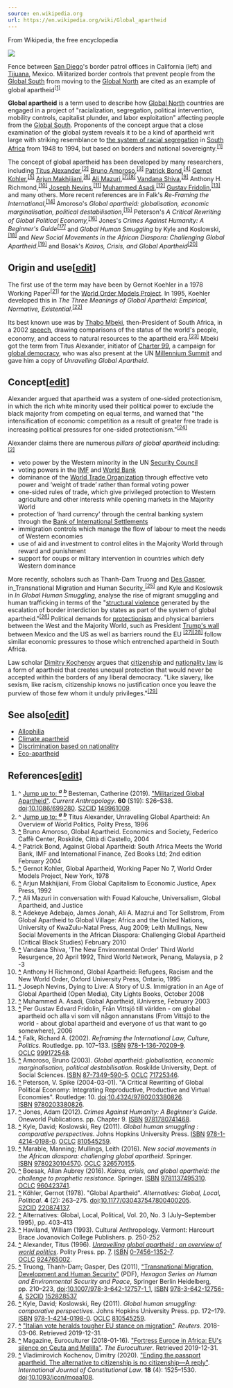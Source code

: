 ```yaml
---
source: en.wikipedia.org
url: https://en.wikipedia.org/wiki/Global_apartheid
---
```


From Wikipedia, the free encyclopedia

[![](https://upload.wikimedia.org/wikipedia/commons/thumb/0/0b/Border_USA_Mexico.jpg/220px-Border_USA_Mexico.jpg)](https://en.wikipedia.org/wiki/File:Border_USA_Mexico.jpg)

Fence between [San Diego](https://en.wikipedia.org/wiki/San_Diego "San Diego")'s border patrol offices in California (left) and [Tijuana](https://en.wikipedia.org/wiki/Tijuana "Tijuana"), Mexico. Militarized border controls that prevent people from the [Global South](https://en.wikipedia.org/wiki/Global_South "Global South") from moving to the [Global North](https://en.wikipedia.org/wiki/Global_North "Global North") are cited as an example of global apartheid<sup id="cite_ref-Besteman_1-0"><a href="https://en.wikipedia.org/wiki/Global_apartheid#cite_note-Besteman-1">[1]</a></sup>

**Global apartheid** is a term used to describe how [Global North](https://en.wikipedia.org/wiki/Global_North "Global North") countries are engaged in a project of "racialization, segregation, political intervention, mobility controls, capitalist plunder, and labor exploitation" affecting people from the [Global South](https://en.wikipedia.org/wiki/Global_South "Global South"). Proponents of the concept argue that a close examination of the global system reveals it to be a kind of apartheid writ large with striking resemblance to [the system of racial segregation](https://en.wikipedia.org/wiki/Apartheid "Apartheid") in [South Africa](https://en.wikipedia.org/wiki/South_Africa "South Africa") from 1948 to 1994, but based on borders and national sovereignty.<sup id="cite_ref-Besteman_1-1"><a href="https://en.wikipedia.org/wiki/Global_apartheid#cite_note-Besteman-1">[1]</a></sup>

The concept of global apartheid has been developed by many researchers, including [Titus Alexander](https://en.wikipedia.org/w/index.php?title=Titus_Alexander_(author)&action=edit&redlink=1 "Titus Alexander (author) (page does not exist)"),<sup id="cite_ref-TitusAlexander_2-0"><a href="https://en.wikipedia.org/wiki/Global_apartheid#cite_note-TitusAlexander-2">[2]</a></sup> [Bruno Amoroso](https://en.wikipedia.org/wiki/Bruno_Amoroso "Bruno Amoroso"),<sup id="cite_ref-3"><a href="https://en.wikipedia.org/wiki/Global_apartheid#cite_note-3">[3]</a></sup> [Patrick Bond](https://en.wikipedia.org/wiki/Patrick_Bond "Patrick Bond"),<sup id="cite_ref-4"><a href="https://en.wikipedia.org/wiki/Global_apartheid#cite_note-4">[4]</a></sup> [Gernot Kohler](https://en.wikipedia.org/w/index.php?title=Gernot_Kohler&action=edit&redlink=1 "Gernot Kohler (page does not exist)"),<sup id="cite_ref-5"><a href="https://en.wikipedia.org/wiki/Global_apartheid#cite_note-5">[5]</a></sup> [Arjun Makhijiani](https://en.wikipedia.org/w/index.php?title=Arjun_Makhijiani&action=edit&redlink=1 "Arjun Makhijiani (page does not exist)"),<sup id="cite_ref-6"><a href="https://en.wikipedia.org/wiki/Global_apartheid#cite_note-6">[6]</a></sup> [Ali Mazuri](https://en.wikipedia.org/wiki/Ali_Mazuri "Ali Mazuri"),<sup id="cite_ref-7"><a href="https://en.wikipedia.org/wiki/Global_apartheid#cite_note-7">[7]</a></sup><sup id="cite_ref-8"><a href="https://en.wikipedia.org/wiki/Global_apartheid#cite_note-8">[8]</a></sup> [Vandana Shiva](https://en.wikipedia.org/wiki/Vandana_Shiva "Vandana Shiva"),<sup id="cite_ref-9"><a href="https://en.wikipedia.org/wiki/Global_apartheid#cite_note-9">[9]</a></sup> Anthony H. Richmond,<sup id="cite_ref-10"><a href="https://en.wikipedia.org/wiki/Global_apartheid#cite_note-10">[10]</a></sup> [Joseph Nevins](https://en.wikipedia.org/wiki/Joseph_Nevins "Joseph Nevins"),<sup id="cite_ref-11"><a href="https://en.wikipedia.org/wiki/Global_apartheid#cite_note-11">[11]</a></sup> [Muhammed Asadi](https://en.wikipedia.org/w/index.php?title=Muhammed_Asadi&action=edit&redlink=1 "Muhammed Asadi (page does not exist)"),<sup id="cite_ref-12"><a href="https://en.wikipedia.org/wiki/Global_apartheid#cite_note-12">[12]</a></sup> [Gustav Fridolin](https://en.wikipedia.org/wiki/Gustav_Fridolin "Gustav Fridolin"),<sup id="cite_ref-13"><a href="https://en.wikipedia.org/wiki/Global_apartheid#cite_note-13">[13]</a></sup> and many others. More recent references are in Falk's _Re-Framing the International_,<sup id="cite_ref-14"><a href="https://en.wikipedia.org/wiki/Global_apartheid#cite_note-14">[14]</a></sup> Amoroso's _Global apartheid: globalisation, economic marginalisation, political destabilisation_,<sup id="cite_ref-15"><a href="https://en.wikipedia.org/wiki/Global_apartheid#cite_note-15">[15]</a></sup> Peterson's _A Critical Rewriting of Global Political Economy,_<sup id="cite_ref-16"><a href="https://en.wikipedia.org/wiki/Global_apartheid#cite_note-16">[16]</a></sup> Jones's _Crimes Against Humanity: A Beginner's Guide<sup id="cite_ref-17"><a href="https://en.wikipedia.org/wiki/Global_apartheid#cite_note-17">[17]</a></sup>_ and _Global Human Smuggling_ by Kyle and Koslowski,<sup id="cite_ref-18"><a href="https://en.wikipedia.org/wiki/Global_apartheid#cite_note-18">[18]</a></sup> and _New Social Movements in the African Diaspora: Challenging Global Apartheid._<sup id="cite_ref-19"><a href="https://en.wikipedia.org/wiki/Global_apartheid#cite_note-19">[19]</a></sup> and Bosak's _Kairos, Crisis, and Global Apartheid_<sup id="cite_ref-20"><a href="https://en.wikipedia.org/wiki/Global_apartheid#cite_note-20">[20]</a></sup>

## Origin and use\[[edit](https://en.wikipedia.org/w/index.php?title=Global_apartheid&action=edit&section=1 "Edit section: Origin and use")\]

The first use of the term may have been by Gernot Koehler in a 1978 Working Paper<sup id="cite_ref-21"><a href="https://en.wikipedia.org/wiki/Global_apartheid#cite_note-21">[21]</a></sup> for the [World Order Models Project](https://en.wikipedia.org/w/index.php?title=World_Order_Models_Project&action=edit&redlink=1 "World Order Models Project (page does not exist)"). In 1995, Koehler developed this in _The Three Meanings of Global Apartheid: Empirical, Normative, Existential_.<sup id="cite_ref-22"><a href="https://en.wikipedia.org/wiki/Global_apartheid#cite_note-22">[22]</a></sup>

Its best known use was by [Thabo Mbeki](https://en.wikipedia.org/wiki/Thabo_Mbeki "Thabo Mbeki"), then-President of South Africa, in a 2002 [speech](https://peoplesworld.org/article/earth-summit-to-act-on-poverty-environment/), drawing comparisons of the status of the world's people, economy, and access to natural resources to the apartheid era.<sup id="cite_ref-23"><a href="https://en.wikipedia.org/wiki/Global_apartheid#cite_note-23">[23]</a></sup> Mbeki got the term from Titus Alexander, initiator of [Charter 99](https://en.wikipedia.org/wiki/Charter_99 "Charter 99"), a campaign for [global democracy](https://en.wikipedia.org/wiki/Democratic_mundialization "Democratic mundialization"), who was also present at the UN [Millennium Summit](https://en.wikipedia.org/wiki/Millennium_Summit "Millennium Summit") and gave him a copy of _Unravelling Global Apartheid_.

## Concept\[[edit](https://en.wikipedia.org/w/index.php?title=Global_apartheid&action=edit&section=2 "Edit section: Concept")\]

Alexander argued that apartheid was a system of one-sided protectionism, in which the rich white minority used their political power to exclude the black majority from competing on equal terms, and warned that "the intensification of economic competition as a result of greater free trade is increasing political pressures for one-sided protectionism."<sup id="cite_ref-24"><a href="https://en.wikipedia.org/wiki/Global_apartheid#cite_note-24">[24]</a></sup>

Alexander claims there are numerous _pillars of global apartheid_ including:<sup id="cite_ref-TitusAlexander_2-1"><a href="https://en.wikipedia.org/wiki/Global_apartheid#cite_note-TitusAlexander-2">[2]</a></sup>

-   veto power by the Western minority in the UN [Security Council](https://en.wikipedia.org/wiki/Security_Council "Security Council")
-   voting powers in the [IMF](https://en.wikipedia.org/wiki/IMF "IMF") and [World Bank](https://en.wikipedia.org/wiki/World_Bank "World Bank")
-   dominance of the [World Trade Organization](https://en.wikipedia.org/wiki/World_Trade_Organization "World Trade Organization") through effective veto power and ‘weight of trade’ rather than formal voting power
-   one-sided rules of trade, which give privileged protection to Western agriculture and other interests while opening markets in the Majority World
-   protection of ‘hard currency’ through the central banking system through the [Bank of International Settlements](https://en.wikipedia.org/wiki/Bank_of_International_Settlements "Bank of International Settlements")
-   immigration controls which manage the flow of labour to meet the needs of Western economies
-   use of aid and investment to control elites in the Majority World through reward and punishment
-   support for coups or military intervention in countries which defy Western dominance

More recently, scholars such as Thanh-Dam Truong and [Des Gasper](https://en.wikipedia.org/wiki/Des_Gasper "Des Gasper"), in_Transnational Migration and Human Security_<sup id="cite_ref-25"><a href="https://en.wikipedia.org/wiki/Global_apartheid#cite_note-25">[25]</a></sup> and Kyle and Koslowsk in _In Global Human Smuggling,_ analyse the rise of migrant smuggling and human trafficking in terms of the "[structural violence](https://en.wikipedia.org/wiki/Structural_violence "Structural violence") generated by the escalation of border interdiction by states as part of the system of global apartheid."<sup id="cite_ref-26"><a href="https://en.wikipedia.org/wiki/Global_apartheid#cite_note-26">[26]</a></sup> Political demands for [protectionism](https://en.wikipedia.org/wiki/Protectionism "Protectionism") and physical barriers between the West and the Majority World, such as President [Trump's wall](https://en.wikipedia.org/wiki/Trump_wall "Trump wall") between Mexico and the US as well as barriers round the EU <sup id="cite_ref-27"><a href="https://en.wikipedia.org/wiki/Global_apartheid#cite_note-27">[27]</a></sup><sup id="cite_ref-28"><a href="https://en.wikipedia.org/wiki/Global_apartheid#cite_note-28">[28]</a></sup> follow similar economic pressures to those which entrenched apartheid in South Africa.

Law scholar [Dimitry Kochenov](https://en.wikipedia.org/wiki/Dimitry_Kochenov "Dimitry Kochenov") argues that [citizenship](https://en.wikipedia.org/wiki/Citizenship "Citizenship") and [nationality law](https://en.wikipedia.org/wiki/Nationality_law "Nationality law") is a form of apartheid that creates unequal protection that would never be accepted within the borders of any liberal democracy. "Like slavery, like sexism, like racism, citizenship knows no justification once you leave the purview of those few whom it unduly privileges."<sup id="cite_ref-29"><a href="https://en.wikipedia.org/wiki/Global_apartheid#cite_note-29">[29]</a></sup>

## See also\[[edit](https://en.wikipedia.org/w/index.php?title=Global_apartheid&action=edit&section=3 "Edit section: See also")\]

-   [Allophilia](https://en.wikipedia.org/wiki/Allophilia "Allophilia")
-   [Climate apartheid](https://en.wikipedia.org/wiki/Climate_apartheid "Climate apartheid")
-   [Discrimination based on nationality](https://en.wikipedia.org/wiki/Discrimination_based_on_nationality "Discrimination based on nationality")
-   [Eco-apartheid](https://en.wikipedia.org/wiki/Eco-apartheid "Eco-apartheid")

## References\[[edit](https://en.wikipedia.org/w/index.php?title=Global_apartheid&action=edit&section=4 "Edit section: References")\]

1.  ^ [Jump up to: <sup><i><b>a</b></i></sup>](https://en.wikipedia.org/wiki/Global_apartheid#cite_ref-Besteman_1-0) [<sup><i><b>b</b></i></sup>](https://en.wikipedia.org/wiki/Global_apartheid#cite_ref-Besteman_1-1) Besteman, Catherine (2019). ["Militarized Global Apartheid"](https://doi.org/10.1086%2F699280). _Current Anthropology_. **60** (S19): S26–S38. [doi](https://en.wikipedia.org/wiki/Doi_(identifier) "Doi (identifier)"):[10.1086/699280](https://doi.org/10.1086%2F699280). [S2CID](https://en.wikipedia.org/wiki/S2CID_(identifier) "S2CID (identifier)") [149961009](https://api.semanticscholar.org/CorpusID:149961009).
2.  ^ [Jump up to: <sup><i><b>a</b></i></sup>](https://en.wikipedia.org/wiki/Global_apartheid#cite_ref-TitusAlexander_2-0) [<sup><i><b>b</b></i></sup>](https://en.wikipedia.org/wiki/Global_apartheid#cite_ref-TitusAlexander_2-1) Titus Alexander, Unravelling Global Apartheid: An Overview of World Politics, Polity Press, 1996
3.  **[^](https://en.wikipedia.org/wiki/Global_apartheid#cite_ref-3 "Jump up")** Bruno Amoroso, Global Apartheid. Economics and Society, Federico Caffè Center, Roskilde, Città di Castello, 2004
4.  **[^](https://en.wikipedia.org/wiki/Global_apartheid#cite_ref-4 "Jump up")** Patrick Bond, Against Global Apartheid: South Africa Meets the World Bank, IMF and International Finance, Zed Books Ltd; 2nd edition February 2004
5.  **[^](https://en.wikipedia.org/wiki/Global_apartheid#cite_ref-5 "Jump up")** Gernot Kohler, Global Apartheid, Working Paper No 7, World Order Models Project, New York, 1978
6.  **[^](https://en.wikipedia.org/wiki/Global_apartheid#cite_ref-6 "Jump up")** Arjun Makhijiani, From Global Capitalism to Economic Justice, Apex Press, 1992
7.  **[^](https://en.wikipedia.org/wiki/Global_apartheid#cite_ref-7 "Jump up")** Ali Mazuri in conversation with Fouad Kalouche, Universalism, Global Apartheid, and Justice
8.  **[^](https://en.wikipedia.org/wiki/Global_apartheid#cite_ref-8 "Jump up")** Adekeye Adebajo, James Jonah, Ali A. Mazrui and Tor Sellstrom, From Global Apartheid to Global Village: Africa and the United Nations, University of KwaZulu-Natal Press, Aug 2009; Leith Mullings, New Social Movements in the African Diaspora: Challenging Global Apartheid (Critical Black Studies) February 2010
9.  **[^](https://en.wikipedia.org/wiki/Global_apartheid#cite_ref-9 "Jump up")** Vandana Shiva, 'The New Environmental Order' Third World Resurgence, 20 April 1992, Third World Network, Penang, Malaysia, p 2 -3
10.  **[^](https://en.wikipedia.org/wiki/Global_apartheid#cite_ref-10 "Jump up")** Anthony H Richmond, Global Apartheid: Refugees, Racism and the New World Order, Oxford University Press, Ontario, 1995
11.  **[^](https://en.wikipedia.org/wiki/Global_apartheid#cite_ref-11 "Jump up")** Joseph Nevins, Dying to Live: A Story of U.S. Immigration in an Age of Global Apartheid (Open Media), City Lights Books, October 2008
12.  **[^](https://en.wikipedia.org/wiki/Global_apartheid#cite_ref-12 "Jump up")** Muhammed A. Asadi, Global Apartheid, iUniverse, February 2003
13.  **[^](https://en.wikipedia.org/wiki/Global_apartheid#cite_ref-13 "Jump up")** Per Gustav Edvard Fridolin, Från Vittsjö till världen - om global apartheid och alla vi som vill någon annanstans (From Vittsjö to the world - about global apartheid and everyone of us that want to go somewhere), 2006
14.  **[^](https://en.wikipedia.org/wiki/Global_apartheid#cite_ref-14 "Jump up")** Falk, Richard A. (2002). _Reframing the International Law, Culture, Politics_. Routledge. pp. 107–133. [ISBN](https://en.wikipedia.org/wiki/ISBN_(identifier) "ISBN (identifier)") [978-1-136-70209-9](https://en.wikipedia.org/wiki/Special:BookSources/978-1-136-70209-9 "Special:BookSources/978-1-136-70209-9"). [OCLC](https://en.wikipedia.org/wiki/OCLC_(identifier) "OCLC (identifier)") [999172548](https://www.worldcat.org/oclc/999172548).
15.  **[^](https://en.wikipedia.org/wiki/Global_apartheid#cite_ref-15 "Jump up")** Amoroso, Bruno (2003). _Global apartheid: globalisation, economic marginalisation, political destabilisation_. Roskilde University, Dept. of Social Sciences. [ISBN](https://en.wikipedia.org/wiki/ISBN_(identifier) "ISBN (identifier)") [87-7349-590-5](https://en.wikipedia.org/wiki/Special:BookSources/87-7349-590-5 "Special:BookSources/87-7349-590-5"). [OCLC](https://en.wikipedia.org/wiki/OCLC_(identifier) "OCLC (identifier)") [71725346](https://www.worldcat.org/oclc/71725346).
16.  **[^](https://en.wikipedia.org/wiki/Global_apartheid#cite_ref-16 "Jump up")** Peterson, V. Spike (2004-03-01). "A Critical Rewriting of Global Political Economy: Integrating Reproductive, Productive and Virtual Economies". Routledge: 10. [doi](https://en.wikipedia.org/wiki/Doi_(identifier) "Doi (identifier)"):[10.4324/9780203380826](https://doi.org/10.4324%2F9780203380826). [ISBN](https://en.wikipedia.org/wiki/ISBN_(identifier) "ISBN (identifier)") [9780203380826](https://en.wikipedia.org/wiki/Special:BookSources/9780203380826 "Special:BookSources/9780203380826").
17.  **[^](https://en.wikipedia.org/wiki/Global_apartheid#cite_ref-17 "Jump up")** Jones, Adam (2012). _Crimes Against Humanity: A Beginner's Guide_. Oneworld Publications. pp. Chapter 9. [ISBN](https://en.wikipedia.org/wiki/ISBN_(identifier) "ISBN (identifier)") [9781780741468](https://en.wikipedia.org/wiki/Special:BookSources/9781780741468 "Special:BookSources/9781780741468").
18.  **[^](https://en.wikipedia.org/wiki/Global_apartheid#cite_ref-18 "Jump up")** Kyle, David; Koslowski, Rey (2011). _Global human smuggling : comparative perspectives_. Johns Hopkins University Press. [ISBN](https://en.wikipedia.org/wiki/ISBN_(identifier) "ISBN (identifier)") [978-1-4214-0198-0](https://en.wikipedia.org/wiki/Special:BookSources/978-1-4214-0198-0 "Special:BookSources/978-1-4214-0198-0"). [OCLC](https://en.wikipedia.org/wiki/OCLC_(identifier) "OCLC (identifier)") [810545259](https://www.worldcat.org/oclc/810545259).
19.  **[^](https://en.wikipedia.org/wiki/Global_apartheid#cite_ref-19 "Jump up")** Marable, Manning; Mullings, Leith (2016). _New social movements in the African diaspora: challenging global apartheid_. Springer. [ISBN](https://en.wikipedia.org/wiki/ISBN_(identifier) "ISBN (identifier)") [9780230104570](https://en.wikipedia.org/wiki/Special:BookSources/9780230104570 "Special:BookSources/9780230104570"). [OCLC](https://en.wikipedia.org/wiki/OCLC_(identifier) "OCLC (identifier)") [326570155](https://www.worldcat.org/oclc/326570155).
20.  **[^](https://en.wikipedia.org/wiki/Global_apartheid#cite_ref-20 "Jump up")** Boesak, Allan Aubrey (2016). _Kairos, crisis, and global apartheid: the challenge to prophetic resistance_. Springer. [ISBN](https://en.wikipedia.org/wiki/ISBN_(identifier) "ISBN (identifier)") [9781137495310](https://en.wikipedia.org/wiki/Special:BookSources/9781137495310 "Special:BookSources/9781137495310"). [OCLC](https://en.wikipedia.org/wiki/OCLC_(identifier) "OCLC (identifier)") [960423741](https://www.worldcat.org/oclc/960423741).
21.  **[^](https://en.wikipedia.org/wiki/Global_apartheid#cite_ref-21 "Jump up")** Köhler, Gernot (1978). "Global Apartheid". _Alternatives: Global, Local, Political_. **4** (2): 263–275. [doi](https://en.wikipedia.org/wiki/Doi_(identifier) "Doi (identifier)"):[10.1177/030437547800400205](https://doi.org/10.1177%2F030437547800400205). [S2CID](https://en.wikipedia.org/wiki/S2CID_(identifier) "S2CID (identifier)") [220874137](https://api.semanticscholar.org/CorpusID:220874137).
22.  **[^](https://en.wikipedia.org/wiki/Global_apartheid#cite_ref-22 "Jump up")** Alternatives: Global, Local, Political, Vol. 20, No. 3 (July–September 1995), pp. 403-413
23.  **[^](https://en.wikipedia.org/wiki/Global_apartheid#cite_ref-23 "Jump up")** Haviland, William (1993). Cultural Anthropology. Vermont: Harcourt Brace Jovanovich College Publishers. p. 250-252
24.  **[^](https://en.wikipedia.org/wiki/Global_apartheid#cite_ref-24 "Jump up")** Alexander, Titus (1996). [_Unravelling global apartheid : an overview of world politics_](https://archive.org/details/unravellinggloba0000alex/page/7). Polity Press. pp. [7](https://archive.org/details/unravellinggloba0000alex/page/7). [ISBN](https://en.wikipedia.org/wiki/ISBN_(identifier) "ISBN (identifier)") [0-7456-1352-7](https://en.wikipedia.org/wiki/Special:BookSources/0-7456-1352-7 "Special:BookSources/0-7456-1352-7"). [OCLC](https://en.wikipedia.org/wiki/OCLC_(identifier) "OCLC (identifier)") [924765002](https://www.worldcat.org/oclc/924765002).
25.  **[^](https://en.wikipedia.org/wiki/Global_apartheid#cite_ref-25 "Jump up")** Truong, Thanh-Dam; Gasper, Des (2011), ["Transnational Migration, Development and Human Security"](https://pure.eur.nl/ws/files/47307159/Metis_174938.pdf) (PDF), _Hexagon Series on Human and Environmental Security and Peace_, Springer Berlin Heidelberg, pp. 210–223, [doi](https://en.wikipedia.org/wiki/Doi_(identifier) "Doi (identifier)"):[10.1007/978-3-642-12757-1\_1](https://doi.org/10.1007%2F978-3-642-12757-1_1), [ISBN](https://en.wikipedia.org/wiki/ISBN_(identifier) "ISBN (identifier)") [978-3-642-12756-4](https://en.wikipedia.org/wiki/Special:BookSources/978-3-642-12756-4 "Special:BookSources/978-3-642-12756-4"), [S2CID](https://en.wikipedia.org/wiki/S2CID_(identifier) "S2CID (identifier)") [152828537](https://api.semanticscholar.org/CorpusID:152828537)
26.  **[^](https://en.wikipedia.org/wiki/Global_apartheid#cite_ref-26 "Jump up")** Kyle, David; Koslowski, Rey (2011). _Global human smuggling: comparative perspectives_. Johns Hopkins University Press. pp. 172–179. [ISBN](https://en.wikipedia.org/wiki/ISBN_(identifier) "ISBN (identifier)") [978-1-4214-0198-0](https://en.wikipedia.org/wiki/Special:BookSources/978-1-4214-0198-0 "Special:BookSources/978-1-4214-0198-0"). [OCLC](https://en.wikipedia.org/wiki/OCLC_(identifier) "OCLC (identifier)") [810545259](https://www.worldcat.org/oclc/810545259).
27.  **[^](https://en.wikipedia.org/wiki/Global_apartheid#cite_ref-27 "Jump up")** ["Italian vote heralds tougher EU stance on migration"](https://uk.reuters.com/article/uk-italy-election-europe-analysis-idUKKCN1GI281). _Reuters_. 2018-03-06. Retrieved 2019-12-31.
28.  **[^](https://en.wikipedia.org/wiki/Global_apartheid#cite_ref-28 "Jump up")** Magazine, Euroculturer (2018-01-16). ["Fortress Europe in Africa: EU's silence on Ceuta and Melilla"](https://euroculturer.eu/2018/01/16/fortress-europe-in-africa-eus-silence-on-ceuta-and-melilla/). _The Euroculturer_. Retrieved 2019-12-31.
29.  **[^](https://en.wikipedia.org/wiki/Global_apartheid#cite_ref-29 "Jump up")** Vladimirovich Kochenov, Dimitry (2020). ["Ending the passport apartheid. The alternative to citizenship is no citizenship—A reply"](https://academic.oup.com/icon/article/18/4/1525/6169921). _International Journal of Constitutional Law_. **18** (4): 1525–1530. [doi](https://en.wikipedia.org/wiki/Doi_(identifier) "Doi (identifier)"):[10.1093/icon/moaa108](https://doi.org/10.1093%2Ficon%2Fmoaa108).

